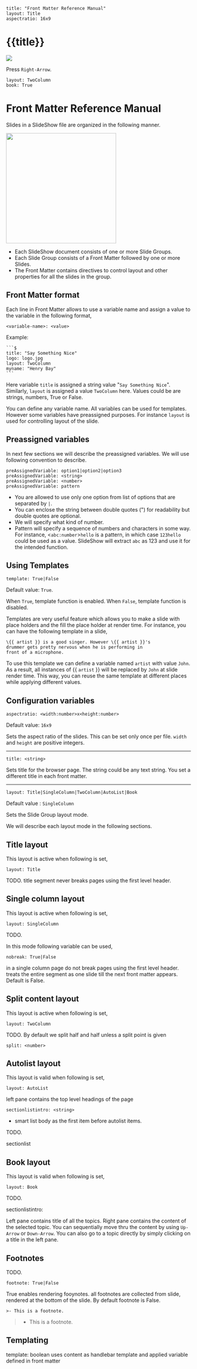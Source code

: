 ```$
title: "Front Matter Reference Manual"
layout: Title
aspectratio: 16x9
```
# {{title}}

<img class="s25" src="images/favicon.svg">

Press `Right-Arrow`.

```$
layout: TwoColumn
book: True
```
# Front Matter Reference Manual

Slides in a SlideShow file are organized in the following manner.

<img style="height: 300px; " src="images/frontmatter.svg">

* Each SlideShow document consists of one or more Slide Groups.
* Each Slide Group consists of a Front Matter followed by one or more Slides.
* The Front Matter contains directives to control layout and
other properties for all the slides in the group.

## Front Matter format

Each line in Front Matter allows to use a variable name and assign a value 
to the variable in the following
format,
```
<variable-name>: <value> 
```

Example:

    ```$
    title: "Say Something Nice"
    logo: logo.jpg
    layout: TwoColumn
    myname: "Henry Bay"
    ```

Here variable `title` is assigned a string value "`Say Something Nice`".
Similarly, `layout` is assigned a value `TwoColumn` here.
Values could be are strings, numbers, True or False.

You can define any variable name. All variables can be used for templates.
However some variables have
preassigned purposes. For instance `layout` is used for controlling
layout of the slide.

## Preassigned variables
In next few sections we will describe the preassigned variables.
We will use following convention to describe.

```
preAssignedVariable: option1|option2|option3
preAssignedVariable: <string> 
preAssignedVariable: <number>
preAssignedVariable: pattern

```
* You are allowed to use only one option from list of options that are separated by `|`.
* You can enclose the string between double quotes (") for
readability but double quotes are optional.
* We will specify what kind of number.
* Pattern will specify a sequence of numbers and characters in some way.
For instance, &lt;`abc:number`&gt;`hello` is a pattern,
in which case `123hello` could be used as a value. SlideShow will extract `abc` as 123
and use it for the intended function.  

## Using Templates
```
template: True|False
```
Default value: `True`.

When `True`, template function is enabled. When `False`, template function is disabled.

Templates are very useful feature which allows you to make a slide
with place holders and the fill the place holder at render time.
For instance, you can have the following template in a slide,
```
\{{ artist }} is a good singer. However \{{ artist }}'s
drummer gets pretty nervous when he is performing in
front of a microphone.  
```

To use this template we can define a variable named `artist` with value `John`.
As a result, all instances of \{{ `artist` }}
will be replaced by `John` at slide render time.
This way, you can reuse the same template at different places
while applying different values.

## Configuration variables
```
aspectratio: <width:number>x<height:number>
```
Default value: `16x9`

Sets the aspect ratio of the slides. This can be set only once per file.
`width` and `height` are positive integers.

---

```
title: <string>
```
Sets title for the browser page. The string could be any text string.
You set a different title in each front matter.

---

```
layout: Title|SingleColumn|TwoColumn|AutoList|Book
```
Default value : `SingleColumn`

Sets the Slide Group layout mode.

We will describe each layout mode in the following sections.

## Title layout
This layout is active when following is set,
```
layout: Title
```

TODO.
title segment never breaks pages using the first level header.

## Single column layout
This layout is active when following is set,
```
layout: SingleColumn
```

TODO.

In this mode following variable can be used,

```
nobreak: True|False
```
in a single column page do not break pages using the first level header.
treats the entire segment as one slide till the next front matter appears.
Default is False.
## Split content layout
This layout is active when following is set,
```
layout: TwoColumn
```
TODO.
By default we split half and half unless a split point is given
```
split: <number>
```
## Autolist layout
This layout is valid when following is set,
```
layout: AutoList
```
left pane contains the top level headings of the page

```
sectionlistintro: <string>
```
- smart list body as the first item before autolist items.

TODO.

sectionlist

## Book layout
This layout is valid when following is set,
```
layout: Book
```
TODO.

sectionlistintro: <string>

Left pane contains title of all the topics.
Right pane contains the content of the selected topic. 
You can sequentially move thru the content by using
`Up-Arrow` or `Down-Arrow`. You can also go to
a topic directly by simply clicking on a title in the left pane.

## Footnotes
TODO.
```
footnote: True|False
```
True enables rendering fooynotes. all footnotes are collected from slide, rendered at the bottom of the slide.
By default footnote is False. 

```
>- This is a footnote.
```

>- This is a footnote.

## Templating 
template: boolean
uses content as handlebar template and applied variable defined in front matter 

